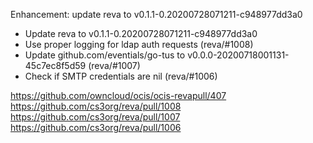 Enhancement: update reva to v0.1.1-0.20200728071211-c948977dd3a0

- Update reva to v0.1.1-0.20200728071211-c948977dd3a0
- Use proper logging for ldap auth requests (reva/#1008)
- Update github.com/eventials/go-tus to v0.0.0-20200718001131-45c7ec8f5d59 (reva/#1007)
- Check if SMTP credentials are nil (reva/#1006)

https://github.com/owncloud/ocis/ocis-revapull/407
https://github.com/cs3org/reva/pull/1008
https://github.com/cs3org/reva/pull/1007
https://github.com/cs3org/reva/pull/1006
